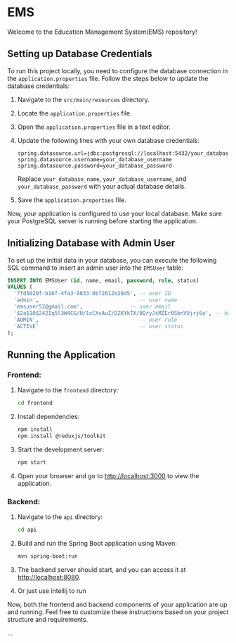# EMS

Welcome to the Education Management System(EMS) repository!

## Setting up Database Credentials

To run this project locally, you need to configure the database connection in the `application.properties` file. Follow the steps below to update the database credentials:

1. Navigate to the `src/main/resources` directory.

2. Locate the `application.properties` file.

3. Open the `application.properties` file in a text editor.

4. Update the following lines with your own database credentials:

    ```properties
    spring.datasource.url=jdbc:postgresql://localhost:5432/your_database_name
    spring.datasource.username=your_database_username
    spring.datasource.password=your_database_password
    ```

    Replace `your_database_name`, `your_database_username`, and `your_database_password` with your actual database details.

5. Save the `application.properties` file.

Now, your application is configured to use your local database. Make sure your PostgreSQL server is running before starting the application.

## Initializing Database with Admin User

To set up the initial data in your database, you can execute the following SQL command to insert an admin user into the `EMSUser` table:

```sql
INSERT INTO EMSUser (id, name, email, password, role, status)
VALUES (
  '7fd5020f-b16f-4fa3-9833-0b72612e28d5', -- user ID
  'admin',                                -- user name
  'emsuser52@gmail.com',               -- user email
  '$2a$10$242Iq5l3W4CG/H/1cCXsAuZ/OZKYkTX/0QryJsMZEr0SbnVUjrj6a', -- hashed password (original password : 123456)
  'ADMIN',                                -- user role
  'ACTIVE'                                -- user status
);
```
## Running the Application

### Frontend:

1. Navigate to the `frontend` directory:

    ```bash
    cd frontend
    ```

2. Install dependencies:

    ```bash
    npm install
    npm install @reduxjs/toolkit
    ```

3. Start the development server:

    ```bash
    npm start
    ```

4. Open your browser and go to [http://localhost:3000](http://localhost:3000) to view the application.

### Backend:

1. Navigate to the `api` directory:

    ```bash
    cd api
    ```

2. Build and run the Spring Boot application using Maven:

    ```bash
    mvn spring-boot:run
    ```

3. The backend server should start, and you can access it at [http://localhost:8080](http://localhost:8080).
4. Or just use intellij to run

Now, both the frontend and backend components of your application are up and running. Feel free to customize these instructions based on your project structure and requirements.


...

